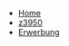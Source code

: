 <!-- docs/SchuB/_sidebar.md -->

* [Home](/)
* [z3950](SchuB/z3950.md)
* [Erwerbung](Oeb/erwerbung.md)
